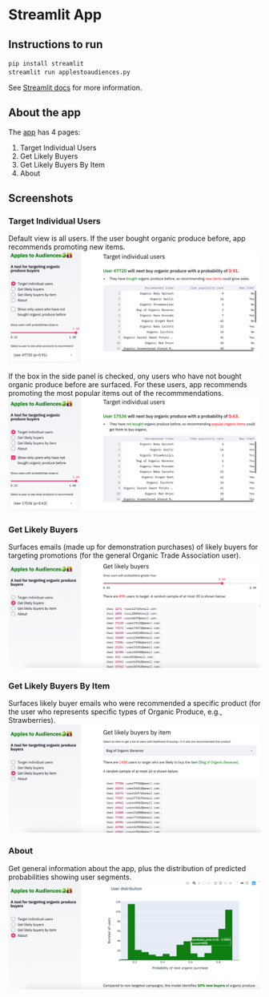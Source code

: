 # Streamlit App

## Instructions to run

```bash
pip install streamlit
streamlit run applestoaudiences.py
```
See [Streamlit docs](https://docs.streamlit.io/) for more information.

## About the app

The [app](http://applestoaudiences.today) has 4 pages: 

1. Target Individual Users
2. Get Likely Buyers
3. Get Likely Buyers By Item
4. About

## Screenshots

### Target Individual Users
Default view is all users. If the user bought organic produce before, app recommends promoting new items.
![Target Individual Users (User bought before)](../images/TargetIndividualUsers_bought_before.png)

If the box in the side panel is checked, ony users who have not bought organic produce before are surfaced. For these users, app recommends promoting the most popular items out of the recommmendations.
![Target Individual Users (User did not before)](../images/TargetIndividualUsers_never_bought_before.png)

### Get Likely Buyers
Surfaces emails (made up for demonstration purchases) of likely buyers for targeting promotions (for the general Organic Trade Association user).
![Get Likely Buyers](../images/GetLikelyBuyers.png)

### Get Likely Buyers By Item
Surfaces likely buyer emails who were recommended a specific product (for the user who represents specific types of Organic Produce, e.g., Strawberries).
![Get Likely Buyers By Item](../images/GetLikelyBuyersByItem.png)

### About
Get general information about the app, plus the distribution of predicted probabilities showing user segments.
![About page user segments](../images/About_user_segments.png)
